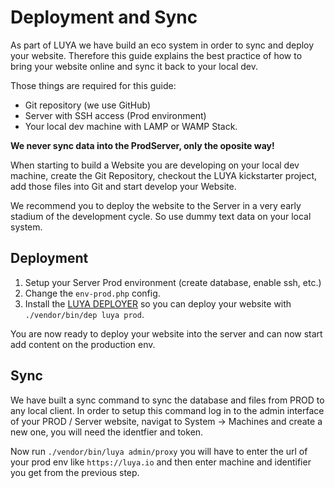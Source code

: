 Deployment and Sync
===

As part of LUYA we have build an eco system in order to sync and deploy your website. Therefore this guide explains the best practice of how to bring your website online and sync it back to your local dev.

Those things are required for this guide:
+ Git repository (we use GitHub)
+ Server with SSH access (Prod environment)
+ Your local dev machine with LAMP or WAMP Stack.


**We never sync data into the ProdServer, only the oposite way!**

When starting to build a Website you are developing on your local dev machine, create the Git Repository, checkout the LUYA kickstarter project, add those files into Git and start develop your Website.

We recommend you to deploy the website to the Server in a very early stadium of the development cycle. So use dummy text data on your local system.

Deployment
---

1. Setup your Server Prod environment (create database, enable ssh, etc.)
2. Change the `env-prod.php` config.
3. Install the [LUYA DEPLOYER](https://luya.io/guide/module/luyadev---luya-deployer) so you can deploy your website with `./vendor/bin/dep luya prod`.

You are now ready to deploy your website into the server and can now start add content on the production env.

Sync
---

We have built a sync command to sync the database and files from PROD to any local client. In order to setup this command log in to the admin interface of your PROD / Server website, navigat to System -> Machines and create a new one, you will need the identfier and token.

Now run `./vendor/bin/luya admin/proxy` you will have to enter the url of your prod env like `https://luya.io` and then enter machine and identifier you get from the previous step.
